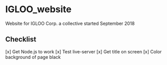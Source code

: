 # IGLOO_website

Website for IGLOO Corp. a collective started September 2018

Checklist
-----------------
[x] Get Node.js to work
[x] Test live-server
[x] Get title on screen
[x] Color background of page black

